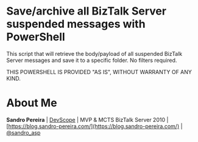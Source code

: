 # Save/archive all BizTalk Server suspended messages with PowerShell

This script that will retrieve the body/payload of all suspended BizTalk Server messages and save it to a specific folder.
No filters required.

THIS POWERSHELL IS PROVIDED "AS IS", WITHOUT WARRANTY OF ANY KIND.

# About Me
**Sandro Pereira** | [DevScope](http://www.devscope.net/) | MVP & MCTS BizTalk Server 2010 | [https://blog.sandro-pereira.com/](https://blog.sandro-pereira.com/) | [@sandro_asp](https://twitter.com/sandro_asp)
